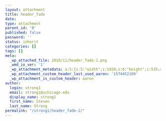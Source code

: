 ```yaml
---
layout: attachment
title: header_fade
date: 
type: attachment
parent_id: '0'
published: false
password: ''
status: inherit
categories: []
tags: []
meta:
  _wp_attached_file: 2019/11/header_fade-1.png
  _wmd_io_ver: '1'
  _wp_attachment_metadata: a:5:{s:5:"width";i:1920;s:6:"height";i:535;s:4:"file";s:25:"2019/11/header_fade-1.png";s:5:"sizes";a:7:{s:9:"thumbnail";a:4:{s:4:"file";s:25:"header_fade-1-150x150.png";s:5:"width";i:150;s:6:"height";i:150;s:9:"mime-type";s:9:"image/png";}s:6:"medium";a:4:{s:4:"file";s:24:"header_fade-1-300x84.png";s:5:"width";i:300;s:6:"height";i:84;s:9:"mime-type";s:9:"image/png";}s:12:"medium_large";a:4:{s:4:"file";s:25:"header_fade-1-768x214.png";s:5:"width";i:768;s:6:"height";i:214;s:9:"mime-type";s:9:"image/png";}s:5:"large";a:4:{s:4:"file";s:26:"header_fade-1-1024x285.png";s:5:"width";i:1024;s:6:"height";i:285;s:9:"mime-type";s:9:"image/png";}s:26:"aaron-featured-posts-thumb";a:4:{s:4:"file";s:25:"header_fade-1-360x100.png";s:5:"width";i:360;s:6:"height";i:100;s:9:"mime-type";s:9:"image/png";}s:27:"aaron-featured-image-header";a:4:{s:4:"file";s:26:"header_fade-1-1920x535.png";s:5:"width";i:1920;s:6:"height";i:535;s:9:"mime-type";s:9:"image/png";}s:25:"aaron-jetpack-testimonial";a:4:{s:4:"file";s:24:"header_fade-1-100x28.png";s:5:"width";i:100;s:6:"height";i:28;s:9:"mime-type";s:9:"image/png";}}s:10:"image_meta";a:12:{s:8:"aperture";s:1:"0";s:6:"credit";s:0:"";s:6:"camera";s:0:"";s:7:"caption";s:0:"";s:17:"created_timestamp";s:1:"0";s:9:"copyright";s:0:"";s:12:"focal_length";s:1:"0";s:3:"iso";s:1:"0";s:13:"shutter_speed";s:1:"0";s:5:"title";s:0:"";s:11:"orientation";s:1:"0";s:8:"keywords";a:0:{}}}
  _wp_attachment_custom_header_last_used_aaron: '1574452109'
  _wp_attachment_is_custom_header: aaron
author:
  login: strong1
  email: strong1@uchicago.edu
  display_name: strong1
  first_name: Steven
  last_name: Strong
permalink: "/strong1/header_fade-2/"
---
```

